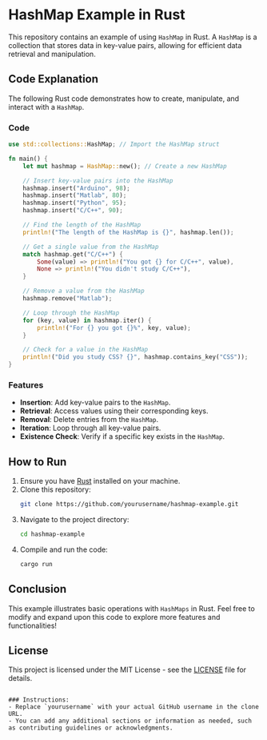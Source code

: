 

# HashMap Example in Rust

This repository contains an example of using `HashMap` in Rust. A `HashMap` is a collection that stores data in key-value pairs, allowing for efficient data retrieval and manipulation.

## Code Explanation

The following Rust code demonstrates how to create, manipulate, and interact with a `HashMap`. 

### Code

```rust
use std::collections::HashMap; // Import the HashMap struct

fn main() {
    let mut hashmap = HashMap::new(); // Create a new HashMap 

    // Insert key-value pairs into the HashMap
    hashmap.insert("Arduino", 98);
    hashmap.insert("Matlab", 80);
    hashmap.insert("Python", 95);
    hashmap.insert("C/C++", 90);

    // Find the length of the HashMap
    println!("The length of the HashMap is {}", hashmap.len());

    // Get a single value from the HashMap
    match hashmap.get("C/C++") {
        Some(value) => println!("You got {} for C/C++", value),
        None => println!("You didn't study C/C++"),
    }

    // Remove a value from the HashMap
    hashmap.remove("Matlab");

    // Loop through the HashMap
    for (key, value) in hashmap.iter() {
        println!("For {} you got {}%", key, value);
    }

    // Check for a value in the HashMap
    println!("Did you study CSS? {}", hashmap.contains_key("CSS"));
}
```

### Features

- **Insertion**: Add key-value pairs to the `HashMap`.
- **Retrieval**: Access values using their corresponding keys.
- **Removal**: Delete entries from the `HashMap`.
- **Iteration**: Loop through all key-value pairs.
- **Existence Check**: Verify if a specific key exists in the `HashMap`.

## How to Run

1. Ensure you have [Rust](https://www.rust-lang.org/tools/install) installed on your machine.
2. Clone this repository:
   ```bash
   git clone https://github.com/yourusername/hashmap-example.git
   ```
3. Navigate to the project directory:
   ```bash
   cd hashmap-example
   ```
4. Compile and run the code:
   ```bash
   cargo run
   ```

## Conclusion

This example illustrates basic operations with `HashMaps` in Rust. Feel free to modify and expand upon this code to explore more features and functionalities!

## License

This project is licensed under the MIT License - see the [LICENSE](LICENSE) file for details.
```

### Instructions:
- Replace `yourusername` with your actual GitHub username in the clone URL.
- You can add any additional sections or information as needed, such as contributing guidelines or acknowledgments.
